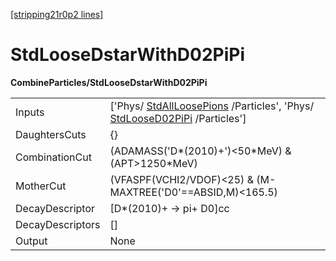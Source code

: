 [[stripping21r0p2 lines]](./stripping21r0p2-commonparticles)

# StdLooseDstarWithD02PiPi

**CombineParticles/StdLooseDstarWithD02PiPi**

|                  |                                                                                                                                                        |
|------------------|--------------------------------------------------------------------------------------------------------------------------------------------------------|
| Inputs           | ['Phys/ [StdAllLoosePions](./stripping21r0p2-stdallloosepions) /Particles', 'Phys/ [StdLooseD02PiPi](./stripping21r0p2-stdloosed02pipi) /Particles'] |
| DaughtersCuts    | {}                                                                                                                                                     |
| CombinationCut   | (ADAMASS('D\*(2010)+')\<50\*MeV) & (APT\>1250\*MeV)                                                                                                    |
| MotherCut        | (VFASPF(VCHI2/VDOF)\<25) & (M-MAXTREE('D0'==ABSID,M)\<165.5)                                                                                           |
| DecayDescriptor  | [D\*(2010)+ -\> pi+ D0]cc                                                                                                                            |
| DecayDescriptors | []                                                                                                                                                   |
| Output           | None                                                                                                                                                   |
